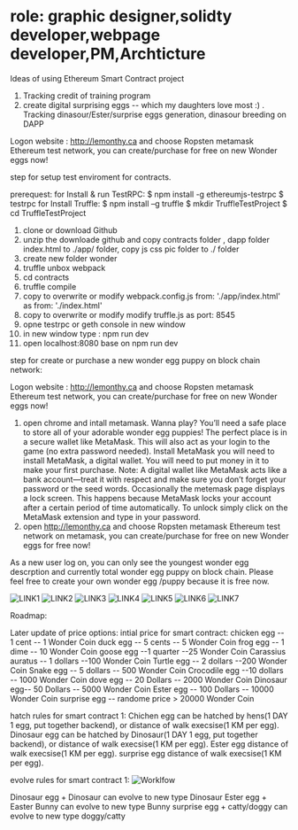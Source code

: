 # role: graphic designer,solidty developer,webpage developer,PM,Archticture

Ideas of using Ethereum Smart Contract project
1. Tracking credit of training program
2. create digital surprising eggs -- which my daughters love most :) . Tracking dinasour/Ester/surprise eggs generation, dinasour breeding on DAPP

Logon website : http://lemonthy.ca and choose Ropsten metamask Ethereum test network, you can create/purchase for free on new Wonder eggs now!


step for setup test enviroment for contracts.

prerequest:
for Install & run TestRPC: $ npm install -g ethereumjs-testrpc
$ testrpc
for Install Truffle: $ npm install –g truffle
$ mkdir TruffleTestProject
$ cd TruffleTestProject

1. clone or download Github
2. unzip the downloade github and copy contracts folder , dapp folder index.html to ./app/ folder, copy js css pic folder to ./ folder
3. create new folder wonder
4. truffle unbox webpack
4. cd contracts
5. truffle compile
7. copy to overwrite or modify webpack.config.js from: './app/index.html' as from: './index.html'
8. copy to overwrite or modify modify truffle.js as port: 8545
9. opne testrpc or geth console in new window
10. in new window type : npm run dev
11. open localhost:8080 base on npm run dev


step for create or purchase a new wonder egg puppy on block chain network:

Logon website : http://lemonthy.ca and choose Ropsten metamask Ethereum test network, you can create/purchase for free on new Wonder eggs now!
1. open chrome and intall metamask.
Wanna play?
You’ll need a safe place to store all of your adorable wonder egg puppies! The perfect place is in a secure wallet like MetaMask. This will also act as your login to the game (no extra password needed).
Install MetaMask
you will need to install MetaMask, a digital wallet. You will need to put money in it to make your first purchase.
Note: A digital wallet like MetaMask acts like a bank account—treat it with respect and make sure you don’t forget your password or the seed words.
Occasionally the metemask page displays a lock screen. This happens because MetaMask locks your account after a certain period of time automatically. To unlock simply click on the MetaMask extension and type in your password.
2. open http://lemonthy.ca and choose Ropsten metamask Ethereum test network on metamask, you can create/purchase for free on new Wonder eggs for free now! 
 
 


 
 
 
 
 

 




As a new user log on, you can only see the youngest wonder egg descrption and currently total wonder egg puppy on block chain.
Please feel free to create your own wonder egg /puppy because it is free now.
 
![LINK1](./DAPP/web/pic/1.jpg)
![LINK2](./DAPP/web/pic/2.jpg)
![LINK3](./DAPP/web/pic/3.jpg)
![LINK4](./DAPP/web/pic/4.jpg)
![LINK5](./DAPP/web/pic/5.jpg)
![LINK6](./DAPP/web/pic/6.jpg)
![LINK7](./DAPP/web/pic/7.jpg)

Roadmap:

Later update of price options: 
intial price for smart contract:
chicken egg -- 1 cent -- 1 Wonder Coin
duck egg -- 5 cents  -- 5 Wonder Coin
frog egg -- 1 dime  -- 10 Wonder Coin
goose egg --1 quarter --25 Wonder Coin
Carassius auratus -- 1 dollars --100 Wonder Coin
Turtle egg -- 2 dollars --200 Wonder Coin 
Snake egg -- 5 dollars -- 500 Wonder Coin
Crocodile egg --10 dollars -- 1000 Wonder Coin 
dove egg -- 20 Dollars -- 2000 Wonder Coin
Dinosaur egg-- 50 Dollars -- 5000 Wonder Coin
Ester egg -- 100 Dollars -- 10000 Wonder Coin
surprise egg -- randome price > 20000 Wonder Coin

hatch rules for smart contract 1: 
Chichen egg can be hatched by hens(1 DAY 1 egg, put together backend), or distance of walk execsise(1 KM per egg).
Dinosaur egg can be hatched by Dinosaur(1 DAY 1 egg, put together backend), or distance of walk execsise(1 KM per egg).
Ester egg distance of walk execsise(1 KM per egg).
surprise egg distance of walk execsise(1 KM per egg).

evolve rules for smart contract 1: 
![Worklfow](./DAPP/web/pic/IMG_2238.JPG)
 
Dinosaur egg + Dinosaur can evolve to new type Dinosaur 
Ester egg + Easter Bunny can evolve to new type Bunny
surprise egg + catty/doggy can evolve to new type doggy/catty
